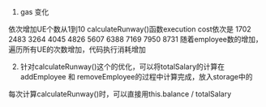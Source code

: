 1. gas 变化
  
依次增加UE个数从1到10 calculateRunway()函数execution cost依次是 1702    2483   3264  4045   4826   5607   6388  7169  7950   8731
随着employee数的增加，遍历所有UE的次数增加，代码执行消耗增加

2. 针对calculateRunway()这个的优化，可以将totalSalary的计算在addEmployee 和 removeEmployee的过程中计算完成，放入storage中的
 
 每次计算calculateRunway()时，可以直接用this.balance / totalSalary
